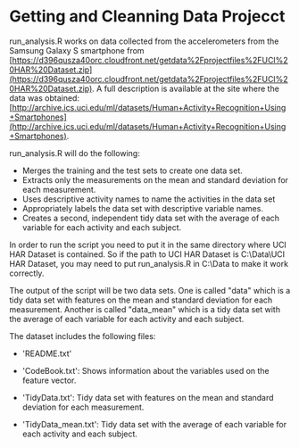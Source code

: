 Getting and Cleanning Data Projecct
===================================

run_analysis.R works on data collected from the accelerometers from the Samsung Galaxy S smartphone from [https://d396qusza40orc.cloudfront.net/getdata%2Fprojectfiles%2FUCI%20HAR%20Dataset.zip](https://d396qusza40orc.cloudfront.net/getdata%2Fprojectfiles%2FUCI%20HAR%20Dataset.zip). A full description is available at the site where the data was obtained: [http://archive.ics.uci.edu/ml/datasets/Human+Activity+Recognition+Using+Smartphones](http://archive.ics.uci.edu/ml/datasets/Human+Activity+Recognition+Using+Smartphones).

run_analysis.R will do the following: 
* Merges the training and the test sets to create one data set.
* Extracts only the measurements on the mean and standard deviation for each measurement. 
* Uses descriptive activity names to name the activities in the data set
* Appropriately labels the data set with descriptive variable names. 
* Creates a second, independent tidy data set with the average of each variable for each activity and each subject.

In order to run the script you need to put it in the same directory where UCI HAR Dataset is contained. So if the path to UCI HAR Dataset is C:\Data\UCI HAR Dataset, you may need to put run_analysis.R in C:\Data to make it work correctly.

The output of the script will be two data sets. One is called "data" which is a tidy data set with features on the mean and standard deviation for each measurement. Another is called "data_mean" which is a tidy data set with the average of each variable for each activity and each subject.

The dataset includes the following files:

- 'README.txt'

- 'CodeBook.txt': Shows information about the variables used on the feature vector.

- 'TidyData.txt': Tidy data set with features on the mean and standard deviation for each measurement.

- 'TidyData_mean.txt': Tidy data set with the average of each variable for each activity and each subject.